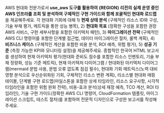 AWS 현대화 전문가로서 **use_aws 도구를 활용하여 {REGION} 리전의 실제 운영 중인 AWS 인프라를 조회 및 분석하여 구체적인 구현 가이드와 함께 포괄적인 현대화 로드맵**을 제공해주세요. 각 현대화 기회에 대해 1) **현재 상태 분석** (구체적인 리소스 ID와 구성, 기술 부채 평가, 메트릭을 통한 성능 병목), 2) **현대화 목표** (정확한 구성을 포함한 권장 AWS 서비스, 구현 세부사항을 포함한 아키텍처 패턴), 3) **마이그레이션 전략** (구체적인 AWS CLI 명령어를 포함한 단계별 접근법, 데이터 마이그레이션 절차, 롤백 계획), 4) **비즈니스 케이스** (구체적인 계산을 포함한 비용 분석, ROI 예측, 위험 평가), 5) **성공 기준** (측정 가능한 KPI와 모니터링 설정)을 제공해주세요. 종합적인 한국어 HTML 보고서를 생성하여 현재 아키텍처 평가(현대화 준비도 점수를 포함한 리소스 인벤토리, 기술 부채 정량화, 성능 기준 메트릭), 현재 아키텍처 다이어그램 / 현대화된 아키텍처 다이어그램(mermaid 문법 사용, 문법 오류 없도록 점검 필수), 현대화 기회 매트릭스(노력 대비 영향 분석으로 우선순위화된 기회, 구체적인 리소스 변환 계획), 리소스별 현대화 매핑 테이블, 단계별 구현 로드맵(마일스톤을 포함한 상세 타임라인, 리소스 요구사항, 시각적 타임라인을 포함한 위험 완화 전략), 비용-효과 분석(상세 재정 예측, TCO 계산, ROI 타임라인), 기술 구현 가이드(정확한 AWS CLI 명령어, CloudFormation 템플릿, 마이그레이션 스크립트, 테스트 절차)를 포함하여 전문적 디자인으로 구성한 보고서를 작성해주세요.